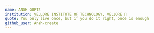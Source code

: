 ```yaml
---
name: ANSH GUPTA
institution: VELLORE INSTITUTE OF TECHNOLOGY, VELLORE 🚩
quote: You only live once, but if you do it right, once is enough
github_user: Ansh-create
---
```

